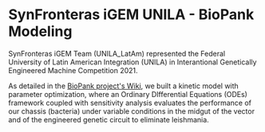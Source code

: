 # SynFronteras iGEM UNILA - BioPank Modeling

SynFronteras iGEM Team (UNILA_LatAm) represented the Federal University of Latin American Integration (UNILA) in Interantional Genetically Engineered Machine Competition 2021.

As detailed in the [BioPank project's Wiki](https://2021.igem.org/Team:UNILA_LatAm/Model), we built a kinetic model with parameter optimization, where an Ordinary DIfferential Equations (ODEs) framework coupled with sensitivity analysis evaluates the performance of our chassis (bacteria) under variable conditions in the midgut of the vector and of the engineered genetic circuit to eliminate leishmania.
